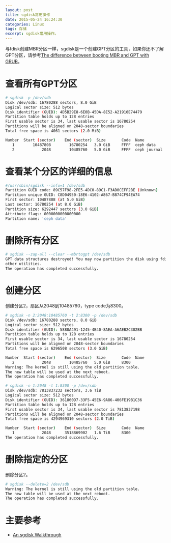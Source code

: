 ```yaml
---
layout: post
title: sgdisk常用操作
date: 2015-05-24 16:24:30
categories: Linux
tags: 存储
excerpt: sgdisk常用操作。
---
```


与fdisk创建MBR分区一样，sgdisk是一个创建GPT分区的工具，如果你还不了解GPT分区，请参考[The difference between booting MBR and GPT with GRUB](http://www.anchor.com.au/blog/2012/10/the-difference-between-booting-mbr-and-gpt-with-grub/)。

# 查看所有GPT分区

```sh
# sgdisk -p /dev/sdb
Disk /dev/sdb: 16780288 sectors, 8.0 GiB
Logical sector size: 512 bytes
Disk identifier (GUID): 4D5B29E8-6E0B-45DA-8E52-A21910E74479
Partition table holds up to 128 entries
First usable sector is 34, last usable sector is 16780254
Partitions will be aligned on 2048-sector boundaries
Total free space is 4061 sectors (2.0 MiB)

Number  Start (sector)    End (sector)  Size       Code  Name
   1        10487808        16780254   3.0 GiB     FFFF  ceph data
   2            2048        10485760   5.0 GiB     FFFF  ceph journal
```

# 查看某个分区的详细的信息

```sh
#/usr/sbin/sgdisk --info=1 /dev/sdb
Partition GUID code: 89C57F98-2FE5-4DC0-89C1-F3AD0CEFF2BE (Unknown)
Partition unique GUID: C8D04950-18E6-4102-A867-B874CF94EA74
First sector: 10487808 (at 5.0 GiB)
Last sector: 16780254 (at 8.0 GiB)
Partition size: 6292447 sectors (3.0 GiB)
Attribute flags: 0000000000000000
Partition name: 'ceph data'
```

# 删除所有分区

```sh
# sgdisk --zap-all --clear --mbrtogpt /dev/sdb
GPT data structures destroyed! You may now partition the disk using fdisk or
other utilities.
The operation has completed successfully.
```

# 创建分区

创建分区2，扇区从2048到10485760，type code为8300。

```sh
# sgdisk -n 2:2048:10485760 -t 2:8300 -p /dev/sdb
Disk /dev/sdb: 16780288 sectors, 8.0 GiB
Logical sector size: 512 bytes
Disk identifier (GUID): 5888A491-1245-4B40-8AEA-A6AEB2C302BB
Partition table holds up to 128 entries
First usable sector is 34, last usable sector is 16780254
Partitions will be aligned on 2048-sector boundaries
Total free space is 6296508 sectors (3.0 GiB)

Number  Start (sector)    End (sector)  Size       Code  Name
   2            2048        10485760   5.0 GiB     8300  
Warning: The kernel is still using the old partition table.
The new table will be used at the next reboot.
The operation has completed successfully.

# sgdisk -n 1:2048 -t 1:8300 -p /dev/sdb
Disk /dev/sdb: 7813837232 sectors, 3.6 TiB
Logical sector size: 512 bytes
Disk identifier (GUID): 361860D7-33F5-45E6-9A86-406FE19B1C36
Partition table holds up to 128 entries
First usable sector is 34, last usable sector is 7813837198
Partitions will be aligned on 2048-sector boundaries
Total free space is 4294969310 sectors (2.0 TiB)

Number  Start (sector)    End (sector)  Size       Code  Name
   1            2048      3518869902   1.6 TiB     8300  
The operation has completed successfully.
```

# 删除指定的分区

删除分区2。

```sh
# sgdisk --delete=2 /dev/sdb
Warning: The kernel is still using the old partition table.
The new table will be used at the next reboot.
The operation has completed successfully.
```

# 主要参考

* [An sgdisk Walkthrough](http://www.rodsbooks.com/gdisk/sgdisk-walkthrough.html)
